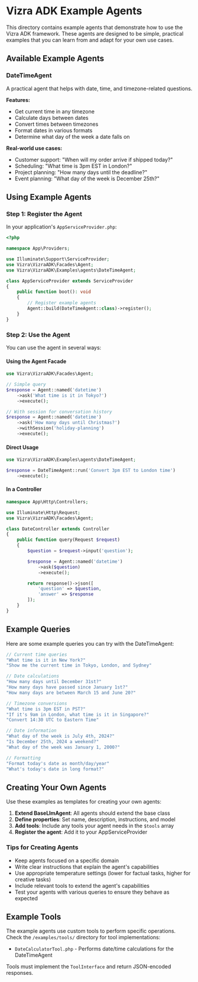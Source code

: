 # Vizra ADK Example Agents

This directory contains example agents that demonstrate how to use the Vizra ADK framework. These agents are designed to be simple, practical examples that you can learn from and adapt for your own use cases.

## Available Example Agents

### DateTimeAgent

A practical agent that helps with date, time, and timezone-related questions.

**Features:**

- Get current time in any timezone
- Calculate days between dates
- Convert times between timezones
- Format dates in various formats
- Determine what day of the week a date falls on

**Real-world use cases:**

- Customer support: "When will my order arrive if shipped today?"
- Scheduling: "What time is 3pm EST in London?"
- Project planning: "How many days until the deadline?"
- Event planning: "What day of the week is December 25th?"

## Using Example Agents

### Step 1: Register the Agent

In your application's `AppServiceProvider.php`:

```php
<?php

namespace App\Providers;

use Illuminate\Support\ServiceProvider;
use Vizra\VizraADK\Facades\Agent;
use Vizra\VizraADK\Examples\agents\DateTimeAgent;

class AppServiceProvider extends ServiceProvider
{
    public function boot(): void
    {
        // Register example agents
        Agent::build(DateTimeAgent::class)->register();
    }
}
```

### Step 2: Use the Agent

You can use the agent in several ways:

#### Using the Agent Facade

```php
use Vizra\VizraADK\Facades\Agent;

// Simple query
$response = Agent::named('datetime')
    ->ask('What time is it in Tokyo?')
    ->execute();

// With session for conversation history
$response = Agent::named('datetime')
    ->ask('How many days until Christmas?')
    ->withSession('holiday-planning')
    ->execute();
```

#### Direct Usage

```php
use Vizra\VizraADK\Examples\agents\DateTimeAgent;

$response = DateTimeAgent::run('Convert 3pm EST to London time')
    ->execute();
```

#### In a Controller

```php
namespace App\Http\Controllers;

use Illuminate\Http\Request;
use Vizra\VizraADK\Facades\Agent;

class DateController extends Controller
{
    public function query(Request $request)
    {
        $question = $request->input('question');

        $response = Agent::named('datetime')
            ->ask($question)
            ->execute();

        return response()->json([
            'question' => $question,
            'answer' => $response
        ]);
    }
}
```

## Example Queries

Here are some example queries you can try with the DateTimeAgent:

```php
// Current time queries
"What time is it in New York?"
"Show me the current time in Tokyo, London, and Sydney"

// Date calculations
"How many days until December 31st?"
"How many days have passed since January 1st?"
"How many days are between March 15 and June 20?"

// Timezone conversions
"What time is 3pm EST in PST?"
"If it's 9am in London, what time is it in Singapore?"
"Convert 14:30 UTC to Eastern Time"

// Date information
"What day of the week is July 4th, 2024?"
"Is December 25th, 2024 a weekend?"
"What day of the week was January 1, 2000?"

// Formatting
"Format today's date as month/day/year"
"What's today's date in long format?"
```

## Creating Your Own Agents

Use these examples as templates for creating your own agents:

1. **Extend BaseLlmAgent**: All agents should extend the base class
2. **Define properties**: Set name, description, instructions, and model
3. **Add tools**: Include any tools your agent needs in the `$tools` array
4. **Register the agent**: Add it to your AppServiceProvider

### Tips for Creating Agents

- Keep agents focused on a specific domain
- Write clear instructions that explain the agent's capabilities
- Use appropriate temperature settings (lower for factual tasks, higher for creative tasks)
- Include relevant tools to extend the agent's capabilities
- Test your agents with various queries to ensure they behave as expected

## Example Tools

The example agents use custom tools to perform specific operations. Check the `/examples/tools/` directory for tool implementations:

- `DateCalculatorTool.php` - Performs date/time calculations for the DateTimeAgent

Tools must implement the `ToolInterface` and return JSON-encoded responses.
